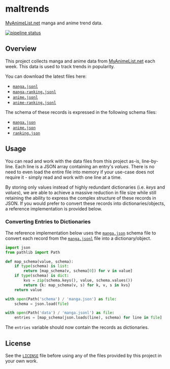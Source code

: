 # maltrends

[MyAnimeList.net] manga and anime trend data.

[![pipeline status](https://gitlab.com/x4ku/maltrends/badges/main/pipeline.svg)](https://gitlab.com/x4ku/maltrends/-/commits/main)

## Overview

This project collects manga and anime data from [MyAnimeList.net] each week.
This data is used to track trends in popularity.

You can download the latest files here:
- [`manga.jsonl`]
- [`manga-ranking.jsonl`]
- [`anime.jsonl`]
- [`anime-ranking.jsonl`]

The schema of these records is expressed in the following schema files:
- [`manga.json`]
- [`anime.json`]
- [`ranking.json`]

## Usage

You can read and work with the data files from this project as-is, line-by-line.
Each line is a JSON array containing an entry's *values*. There is no need to
even load the entire file into memory if your use-case does not require it -
simply read and work with one line at a time.

By storing only values instead of highly redundant dictionaries (i.e. *keys* and
*values*), we are able to achieve a massive reduction in file size while still
retaining the ability to express the complex structure of these records in JSON.
If you would prefer to convert these records into dictionaries/objects, a
reference implementation is provided below.

### Converting Entries to Dictionaries

The reference implementation below uses the [`manga.json`] schema file to
convert each record from the [`manga.jsonl`] file into a dictionary/object.

```py
import json
from pathlib import Path

def map_schema(value, schema):
    if type(schema) is list:
        return [map_schema(v, schema[0]) for v in value]
    if type(schema) is dict:
        kvs = zip(schema.keys(), value, schema.values())
        return {k: map_schema(v, s) for k, v, s in kvs}
    return value

with open(Path('schema') / 'manga.json') as file:
    schema = json.load(file)

with open(Path('data') / 'manga.jsonl') as file:
    entries = [map_schema(json.loads(line), schema) for line in file]
```

The `entries` variable should now contain the records as dictionaries.

## License

See the [`LICENSE`] file before using any of the files provided by this project
in your own work.


<!-- links -->

[`LICENSE`]: LICENSE
[`anime.json`]: schema/anime.json
[`anime.jsonl`]: data/anime.jsonl
[`anime-ranking.jsonl`]: data/anime-ranking.jsonl
[`manga.json`]: schema/manga.json
[`manga.jsonl`]: data/manga.jsonl
[`manga-ranking.jsonl`]: data/anime-ranking.jsonl
[`ranking.json`]: schema/ranking.json

[MyAnimeList.net]: https://myanimelist.net
